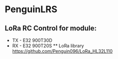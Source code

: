# PenguinLRS
## LoRa RC Control for module:
* TX - E32 900T30D
* RX - E32 900T20S
** LoRa library https://github.com/Penguin096/LoRa_HL32L110
